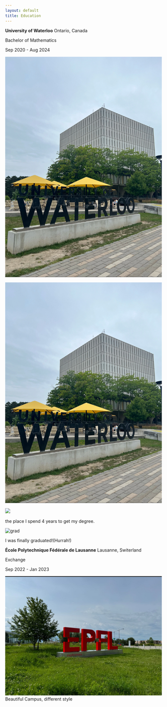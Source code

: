 ```yaml
---
layout: default
title: Education
---
```




**University of Waterloo** Ontario, Canada


Bachelor of Mathematics 

Sep 2020 - Aug 2024  

![uw](https://raw.githubusercontent.com/endElder/endElder.github.io/master/assets/img/uw.jpg)

![uw](https://raw.githubusercontent.com/endElder/endElder.github.io/master/assets/img/uw.jpg)


<img src="https://endelder.github.io/assets/img/grad.jpg">

 the place I spend 4 years to get my degree.

![grad](https://raw.githubusercontent.com/endElder/endElder.github.io/master/assets/img/grad.jpg)

I was finally graduated!(Hurrah!)


**École Polytechnique Fédérale de Lausanne** Lausanne, Switerland

Exchange 

Sep 2022 - Jan 2023  


![Epfl](https://raw.githubusercontent.com/endElder/endElder.github.io/master/assets/img/epfl.jpg)
Beautiful Campus, different style
